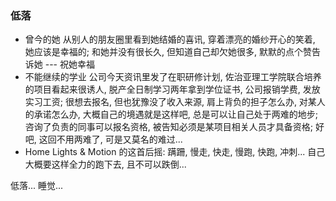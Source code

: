 ### 低落
- 曾今的她
从别人的朋友圈里看到她结婚的喜讯, 穿着漂亮的婚纱开心的笑着, 她应该是幸福的; 和她并没有很长久, 但知道自己却欠她很多, 默默的点个赞告诉她 --- 祝她幸福
- 不能继续的学业
公司今天资讯里发了在职研修计划, 佐治亚理工学院联合培养的项目看起来很诱人, 脱产全日制学习两年拿到学位证书, 公司报销学费, 发放实习工资; 很想去报名, 但也犹豫没了收入来源, 肩上背负的担子怎么办, 对某人的承诺怎么办, 大概自己的境遇就是这样吧, 总是可以让自己处于两难的地步; 咨询了负责的同事可以报名资格, 被告知必须是某项目相关人员才具备资格; 好吧, 这回不用两难了, 可是又莫名的难过...
- Home
Lights & Motion 的这首后摇: 蹒跚, 慢走, 快走, 慢跑, 快跑, 冲刺... 自己大概要这样全力的跑下去, 且不可以跌倒...

低落...  睡觉...

